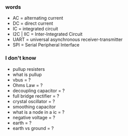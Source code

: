 ### words

- AC = alternating current
- DC = direct current
- IC = integrated circuit
- I2C | IIC = Inter-Integrated Circuit  
- UART = universal asynchronous receiver-transmitter
- SPI = Serial Peripheral Interface

### I don't know
- pullup resisters
- what is pullup
- vbus = ?
- Ohms Law = ?
- decoupling capacitor = ?
- full bridge rectifier = ?
- crystal oscillator = ?
- smoothing capacitor
- what is a node in a ic = ?
- negative voltage = ?
- earth = ?
- earth vs ground = ?

